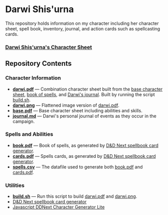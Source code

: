 # Darwi Shis'urna

This repository holds information on my character including her character sheet, spell book, inventory, journal, and action cards such as spellcasting cards.

### [Darwi Shis'urna's Character Sheet](darwi.png)

## Repository Contents

### Character Information
* **[darwi.pdf](darwi.pdf)** &mdash; Combination character sheet built from the [base character sheet](base.pdf), [book of spells](book.pdf), and [Darwi's journal](journal.md). Built by running the script [build.sh](build.sh).
* **[darwi.png](darwi.png)** &mdash; Flattened image version of [darwi.pdf](darwi.pdf).
* **[base.pdf](base.pdf)** &mdash; Base character sheet including abilities and skills.
* **[journal.md](journal.md)** &mdash; Darwi's personal journal of events as they occur in the campaign.

### Spells and Abilities
* **[book.pdf](book.pdf)** &mdash; Book of spells, as generated by [D&D Next spellbook card generator](http://hardcodex.ru/).
* **[cards.pdf](book.pdf)** &mdash; Spells cards, as generated by [D&D Next spellbook card generator](http://hardcodex.ru/).
* **[spells.csv](spells.csv)** &mdash; The datafile used to generate both [book.pdf](book.pdf) and [cards.pdf](book.pdf).

### Utilities
* **[build.sh](build.sh)** &mdash; Run this script to build [darwi.pdf](darwi.pdf) and [darwi.png](darwi.png).
* [D&D Next spellbook card generator](http://hardcodex.ru/)
* [Javascript DDNext Character Generator Lite](http://www.pathguy.com/ddnext.htm)
